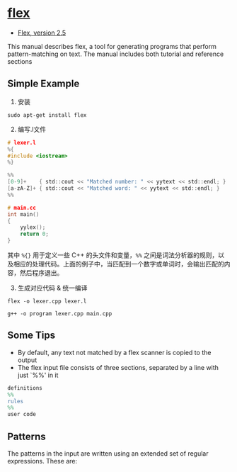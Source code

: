 # [flex](https://en.wikipedia.org/wiki/Flex_(lexical_analyser_generator))

- [Flex, version 2.5](https://www.cs.princeton.edu/~appel/modern/c/software/flex/flex.html)

This manual describes flex, a tool for generating programs that perform pattern-matching on text. The manual includes both tutorial and reference sections

## Simple Example

1. 安装

```shell
sudo apt-get install flex
```

2. 编写.l文件

```c
# lexer.l
%{
#include <iostream>
%}

%%
[0-9]+    { std::cout << "Matched number: " << yytext << std::endl; }
[a-zA-Z]+ { std::cout << "Matched word: " << yytext << std::endl; }
%%

# main.cc
int main()
{
    yylex();
    return 0;
}
```

其中 `%{}` 用于定义一些 C++ 的头文件和变量，`%%` 之间是词法分析器的规则，以及相应的处理代码。上面的例子中，当匹配到一个数字或单词时，会输出匹配的内容，然后程序退出。

3. 生成对应代码 & 统一编译

```shell
flex -o lexer.cpp lexer.l

g++ -o program lexer.cpp main.cpp
```

## Some Tips

* By default, any text not matched by a flex scanner is copied to the output
* The flex input file consists of three sections, separated by a line with just `%%' in it
  
```flex
definitions
%%
rules
%%
user code
```

## Patterns

The patterns in the input are written using an extended set of regular expressions. These are:

